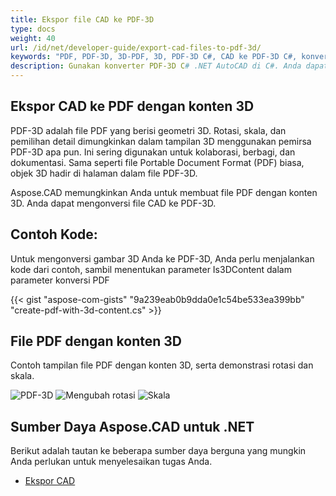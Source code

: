 ```yaml
---
title: Ekspor file CAD ke PDF-3D
type: docs
weight: 40
url: /id/net/developer-guide/export-cad-files-to-pdf-3d/
keywords: "PDF, PDF-3D, 3D-PDF, 3D, PDF-3D C#, CAD ke PDF-3D C#, konversi AutoCAD, konversi autocad ke pdf-3d"
description: Gunakan konverter PDF-3D C# .NET AutoCAD di C#. Anda dapat mengonversi model 3D ke PDF-3D di C# .NET juga.
---
```


## **Ekspor CAD ke PDF dengan konten 3D**

PDF-3D adalah file PDF yang berisi geometri 3D. Rotasi, skala, dan pemilihan detail dimungkinkan dalam tampilan 3D menggunakan pemirsa PDF-3D apa pun. Ini sering digunakan untuk kolaborasi, berbagi, dan dokumentasi. Sama seperti file Portable Document Format (PDF) biasa, objek 3D hadir di halaman dalam file PDF-3D.

Aspose.CAD memungkinkan Anda untuk membuat file PDF dengan konten 3D. Anda dapat mengonversi file CAD ke PDF-3D.

## **Contoh Kode:**

Untuk mengonversi gambar 3D Anda ke PDF-3D, Anda perlu menjalankan kode dari contoh, sambil menentukan parameter Is3DContent dalam parameter konversi PDF

{{< gist "aspose-com-gists" "9a239eab0b9dda0e1c54be533ea399bb" "create-pdf-with-3d-content.cs" >}}

## **File PDF dengan konten 3D**

Contoh tampilan file PDF dengan konten 3D, serta demonstrasi rotasi dan skala.

![PDF-3D](/cad/_assets/guide/pdf-3d/result.png)
![Mengubah rotasi](/cad/_assets/guide/pdf-3d/rotate.png)
![Skala](/cad/_assets/guide/pdf-3d/scaling.png)

## **Sumber Daya Aspose.CAD untuk .NET**

Berikut adalah tautan ke beberapa sumber daya berguna yang mungkin Anda perlukan untuk menyelesaikan tugas Anda.

- [Ekspor CAD](/id/cad/net/exporting-cad/)
